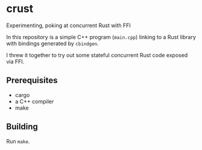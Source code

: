 # crust

Experimenting, poking at concurrent Rust with FFI

In this repository is a simple C++ program (`main.cpp`) linking to a Rust library with bindings generated by `cbindgen`.

I threw it together to try out some stateful concurrent Rust code exposed via FFI.

## Prerequisites

- cargo
- a C++ compiler
- make

## Building

Run `make`.
